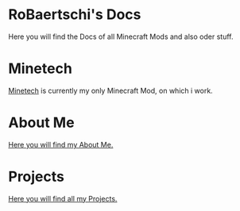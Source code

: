 # RoBaertschi's Docs

Here you will find the Docs of all Minecraft Mods and also oder stuff.

# Minetech

[Minetech](minetech/minetech.md) is currently my only Minecraft Mod, on which i work.

# About Me

[Here you will find my About Me.](aboutme.md)

# Projects

[Here you will find all my Projects.](projects.md)